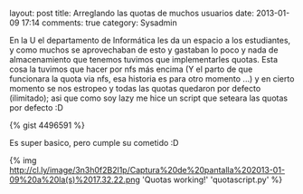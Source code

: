 layout: post
title: Arreglando las quotas de muchos usuarios
date: 2013-01-09 17:14
comments: true
category: Sysadmin

En la U el departamento de Informática les da un espacio a los estudiantes, y como muchos se aprovechaban de esto y gastaban lo poco y nada de almacenamiento que tenemos tuvimos que implementarles quotas.
Esta cosa la tuvimos que hacer por nfs más encima (Y el parto de que funcionara la quota via nfs, esa historia es para otro momento ...) y en cierto momento se nos estropeo y todas las quotas quedaron por defecto (ilimitado); asi que como soy lazy me hice un script que seteara las quotas por defecto :D

{% gist 4496591 %}

Es super basico, pero cumple su cometido :D

{% img http://cl.ly/image/3n3h0f2B2l1p/Captura%20de%20pantalla%202013-01-09%20a%20la(s)%2017.32.22.png 'Quotas working!' 'quotascript.py' %}